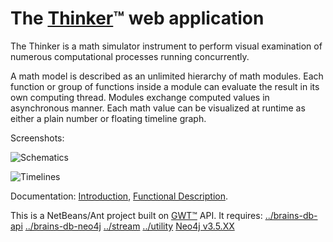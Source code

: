 # The [Thinker](http://varankin.com/?page=software/13&lang=en)™ web application

The Thinker is a math simulator instrument to perform visual examination of numerous
computational processes running concurrently.

A math model is described as an unlimited hierarchy of math modules.
Each function or group of functions inside a module can evaluate the
result in its own computing thread. Modules exchange computed values
in asynchronous manner. Each math value can be visualized at runtime
as either a plain number or floating timeline graph.

Screenshots:

![Schematics](http://varankin.com/software/13/net10x10_sc.png)

![Timelines](http://varankin.com/software/13/self_summer_2x2_07.png)

Documentation:
[Introduction](http://varankin.com/software/13/Thinker-1.0.202201291222.pdf), 
[Functional Description](http://varankin.com/software/13/Thinker-fd-1.0.2022010291228.pdf). 

This is a NetBeans/Ant project built on [GWT™](https://www.gwtproject.org/) API. It requires: 
[../brains-db-api](https://github.com/nvaranki/brains-db-api) 
[../brains-db-neo4j](https://github.com/nvaranki/brains-db-neo4j) 
[../stream](https://github.com/nvaranki/stream) 
[../utility](https://github.com/nvaranki/utility) 
[Neo4j v3.5.XX](https://neo4j.com/download-center/#community)